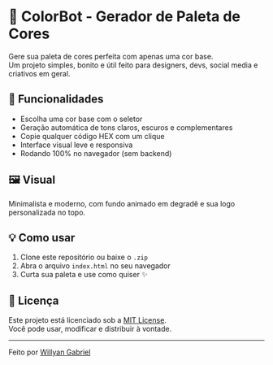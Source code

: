 # 🎨 ColorBot - Gerador de Paleta de Cores

Gere sua paleta de cores perfeita com apenas uma cor base.  
Um projeto simples, bonito e útil feito para designers, devs, social media e criativos em geral.

## 🚀 Funcionalidades

- Escolha uma cor base com o seletor
- Geração automática de tons claros, escuros e complementares
- Copie qualquer código HEX com um clique
- Interface visual leve e responsiva
- Rodando 100% no navegador (sem backend)

## 🖼️ Visual

Minimalista e moderno, com fundo animado em degradê e sua logo personalizada no topo.

## 💡 Como usar

1. Clone este repositório ou baixe o `.zip`
2. Abra o arquivo `index.html` no seu navegador
3. Curta sua paleta e use como quiser ✨

## 📄 Licença

Este projeto está licenciado sob a [MIT License](./LICENSE).  
Você pode usar, modificar e distribuir à vontade.

---

Feito por [Willyan Gabriel](https://www.instagram.com/willdsg07/)
